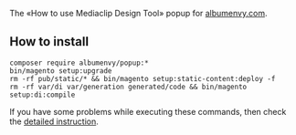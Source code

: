 The «How to use Mediaclip Design Tool» popup for [albumenvy.com](https://albumenvy.com).

## How to install
```
composer require albumenvy/popup:*
bin/magento setup:upgrade
rm -rf pub/static/* && bin/magento setup:static-content:deploy -f
rm -rf var/di var/generation generated/code && bin/magento setup:di:compile
```
If you have some problems while executing these commands, then check the [detailed instruction](https://mage2.pro/t/263).
